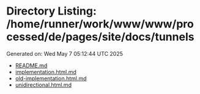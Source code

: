# Directory Listing: /home/runner/work/www/www/processed/de/pages/site/docs/tunnels
Generated on: Wed May  7 05:12:44 UTC 2025

- [README.md](README.md)
- [implementation.html.md](implementation.html.md)
- [old-implementation.html.md](old-implementation.html.md)
- [unidirectional.html.md](unidirectional.html.md)
